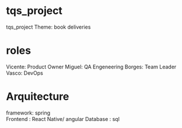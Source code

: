 # tqs_project
tqs_project
Theme: book deliveries


# roles
Vicente: Product Owner
Miguel: QA Engeneering
Borges: Team Leader
Vasco: DevOps


# Arquitecture

framework: spring  
Frontend : React Native/ angular
Database : sql
